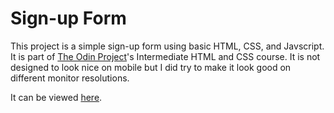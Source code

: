 # Sign-up Form
This project is a simple sign-up form using basic HTML, CSS, and Javscript. It is part of [The Odin Project](https://www.theodinproject.com)'s Intermediate HTML and CSS course. It is not designed to look nice on mobile but I did try to make it look good on different monitor resolutions.

It can be viewed [here](https://cwalker3.github.io/sign-up-form/).
